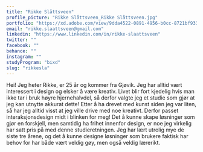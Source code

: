 ```yaml
---
title: "Rikke Slåttsveen"
profile_picture: "Rikke Slåttsveen_Rikke Slåttsveen.jpg"
portfolio: "https://xd.adobe.com/view/9dda4522-0891-4956-b0cc-8721bf933b42-c889/?fullscreen"
email: "rikke.slaattsveen@gmail.com"
linkedin: "https://www.linkedin.com/in/rikke-slaattsveen"
twitter: ""
facebook: ""
behance: ""
instagram: ""
studyProgram: "bixd"
slug: "rikkesla"
---
```


Hei! Jeg heter Rikke, er 25 år og kommer fra Gjøvik. Jeg har alltid vært interessert i design og elsker å være kreativ. Livet blir fort kjedelig hvis man ikke tar i bruk høyre hjernehalvdel, så derfor valgte jeg et studie som gjør at jeg kan utnytte akkurat dette! Etter å ha drevet med kunst siden jeg var liten, så har jeg alltid visst at jeg ville drive med noe kreativt. Derfor passet interaksjonsdesign midt i blinken for meg! Det å kunne skape løsninger som gjør en forskjell, men samtidig ha frihet innenfor design, er noe jeg virkelig har satt pris på med denne studieretningen. Jeg har lært utrolig mye de siste tre årene, og det å kunne designe løsninger som brukere faktisk har behov for har både vært veldig gøy, men også veldig lærerikt.
